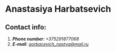 # Anastasiya Harbatsevich
## Contact info:
1. *__Phone number__: +375291877068*
2. *__E-mail__: gorbacevich_nastya@mail.ru*
